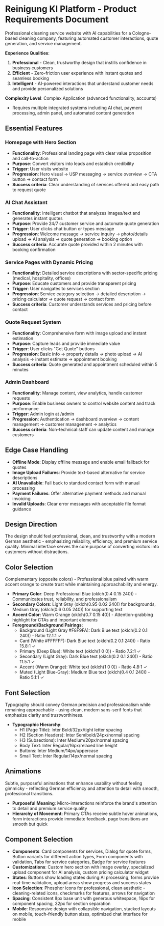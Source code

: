 # Reinigung KI Platform - Product Requirements Document

Professional cleaning service website with AI capabilities for a Cologne-based cleaning company, featuring automated customer interactions, quote generation, and service management.

**Experience Qualities**:
1. **Professional** - Clean, trustworthy design that instills confidence in business customers
2. **Efficient** - Zero-friction user experience with instant quotes and seamless booking
3. **Intelligent** - AI-powered interactions that understand customer needs and provide personalized solutions

**Complexity Level**: Complex Application (advanced functionality, accounts)
- Requires multiple integrated systems including AI chat, payment processing, admin panel, and automated content generation

## Essential Features

### Homepage with Hero Section
- **Functionality**: Professional landing page with clear value proposition and call-to-action
- **Purpose**: Convert visitors into leads and establish credibility
- **Trigger**: User visits website
- **Progression**: Hero visual → USP messaging → service overview → CTA button → contact form
- **Success criteria**: Clear understanding of services offered and easy path to request quote

### AI Chat Assistant
- **Functionality**: Intelligent chatbot that analyzes images/text and generates instant quotes
- **Purpose**: Provide 24/7 customer service and automate quote generation
- **Trigger**: User clicks chat button or types message
- **Progression**: Welcome message → service inquiry → photo/details upload → AI analysis → quote generation → booking option
- **Success criteria**: Accurate quote provided within 2 minutes with booking confirmation

### Service Pages with Dynamic Pricing
- **Functionality**: Detailed service descriptions with sector-specific pricing (medical, hospitality, offices)
- **Purpose**: Educate customers and provide transparent pricing
- **Trigger**: User navigates to services section
- **Progression**: Service category selection → detailed description → pricing calculator → quote request → contact form
- **Success criteria**: Customer understands services and pricing before contact

### Quote Request System
- **Functionality**: Comprehensive form with image upload and instant estimation
- **Purpose**: Capture leads and provide immediate value
- **Trigger**: User clicks "Get Quote" buttons
- **Progression**: Basic info → property details → photo upload → AI analysis → instant estimate → appointment booking
- **Success criteria**: Quote generated and appointment scheduled within 5 minutes

### Admin Dashboard
- **Functionality**: Manage content, view analytics, handle customer requests
- **Purpose**: Enable business owners to control website content and track performance
- **Trigger**: Admin login at /admin
- **Progression**: Authentication → dashboard overview → content management → customer management → analytics
- **Success criteria**: Non-technical staff can update content and manage customers

## Edge Case Handling
- **Offline Mode**: Display offline message and enable email fallback for quotes
- **Image Upload Failures**: Provide text-based alternative for service descriptions
- **AI Unavailable**: Fall back to standard contact form with manual processing
- **Payment Failures**: Offer alternative payment methods and manual invoicing
- **Invalid Uploads**: Clear error messages with acceptable file format guidance

## Design Direction
The design should feel professional, clean, and trustworthy with a modern German aesthetic - emphasizing reliability, efficiency, and premium service quality. Minimal interface serves the core purpose of converting visitors into customers without distractions.

## Color Selection
Complementary (opposite colors) - Professional blue paired with warm accent orange to create trust while maintaining approachability and energy.

- **Primary Color**: Deep Professional Blue (oklch(0.4 0.15 240)) - Communicates trust, reliability, and professionalism
- **Secondary Colors**: Light Gray (oklch(0.95 0.02 240)) for backgrounds, Medium Gray (oklch(0.6 0.05 240)) for supporting text
- **Accent Color**: Warm Orange (oklch(0.7 0.15 40)) - Attention-grabbing highlight for CTAs and important elements
- **Foreground/Background Pairings**: 
  - Background (Light Gray #F8F9FA): Dark Blue text (oklch(0.2 0.1 240)) - Ratio 12.1:1 ✓
  - Card (White #FFFFFF): Dark Blue text (oklch(0.2 0.1 240)) - Ratio 15.8:1 ✓  
  - Primary (Deep Blue): White text (oklch(1 0 0)) - Ratio 7.2:1 ✓
  - Secondary (Light Gray): Dark Blue text (oklch(0.2 0.1 240)) - Ratio 11.5:1 ✓
  - Accent (Warm Orange): White text (oklch(1 0 0)) - Ratio 4.8:1 ✓
  - Muted (Light Blue-Gray): Medium Blue text (oklch(0.4 0.1 240)) - Ratio 5.1:1 ✓

## Font Selection
Typography should convey German precision and professionalism while remaining approachable - using clean, modern sans-serif fonts that emphasize clarity and trustworthiness.

- **Typographic Hierarchy**: 
  - H1 (Page Title): Inter Bold/32px/tight letter spacing
  - H2 (Section Headers): Inter Semibold/24px/normal spacing  
  - H3 (Subsections): Inter Medium/20px/normal spacing
  - Body Text: Inter Regular/16px/relaxed line height
  - Buttons: Inter Medium/14px/uppercase
  - Small Text: Inter Regular/14px/normal spacing

## Animations
Subtle, purposeful animations that enhance usability without feeling gimmicky - reflecting German efficiency and attention to detail with smooth, professional transitions.

- **Purposeful Meaning**: Micro-interactions reinforce the brand's attention to detail and premium service quality
- **Hierarchy of Movement**: Primary CTAs receive subtle hover animations, form interactions provide immediate feedback, page transitions are smooth but quick

## Component Selection
- **Components**: Card components for services, Dialog for quote forms, Button variants for different action types, Form components with validation, Tabs for service categories, Badge for service features
- **Customizations**: Custom hero section with image overlay, specialized upload component for AI analysis, custom pricing calculator widget
- **States**: Buttons show loading states during AI processing, forms provide real-time validation, upload areas show progress and success states
- **Icon Selection**: Phosphor icons for professional, clean aesthetic - cleaning-related icons, checkmarks for features, arrows for navigation
- **Spacing**: Consistent 8px base unit with generous whitespace, 16px for component spacing, 32px for section separation
- **Mobile**: Responsive design with collapsible navigation, stacked layouts on mobile, touch-friendly button sizes, optimized chat interface for mobile